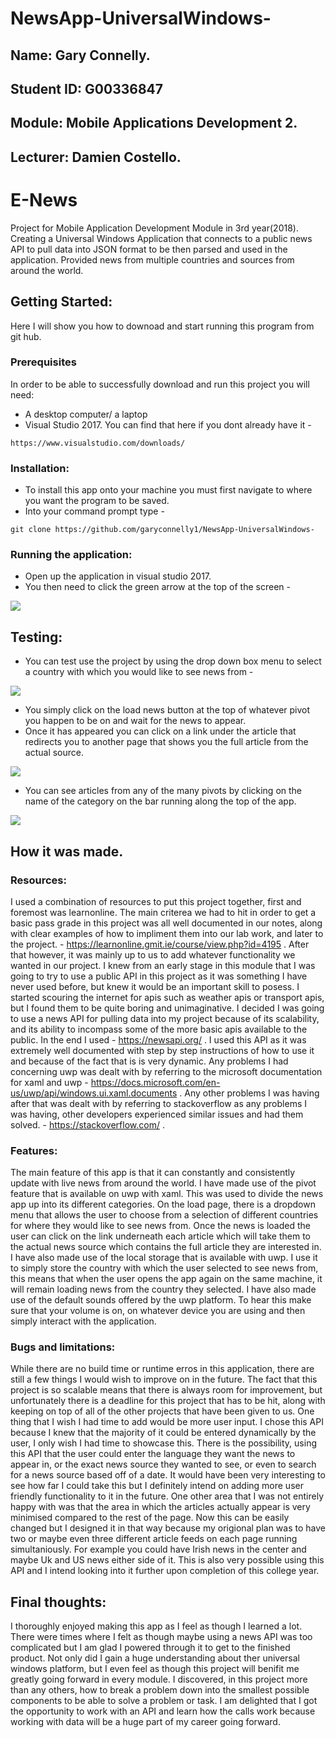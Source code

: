 # NewsApp-UniversalWindows-
## Name: Gary Connelly.
## Student ID: G00336847
## Module: Mobile Applications Development 2.
## Lecturer: Damien Costello.

# E-News
Project for Mobile Application Development Module in 3rd year(2018). Creating a Universal Windows Application that connects to a public news API to pull data into JSON format to be then parsed and used in the application. Provided news from multiple countries and sources from around the world. 

## Getting Started:
Here I will show you how to downoad and start running this program from git hub.

### Prerequisites

In order to be able to successfully download and run this project you will need:
- A desktop computer/ a laptop
- Visual Studio 2017. You can find that here if you dont already have it -
```
https://www.visualstudio.com/downloads/
```

### Installation:

- To install this app onto your machine you must first navigate to where you want the program to be saved.
- Into your command prompt type -
```
git clone https://github.com/garyconnelly1/NewsApp-UniversalWindows-
```

### Running the application:
- Open up the application in visual studio 2017. 
- You then need to click the green arrow at the top of the screen - 

![](NewsApp/NewsApp/ScreenShots/Capture1.PNG)

## Testing:
- You can test use the project by using the drop down box menu to select a country with which you would like to see news from - 

![](NewsApp/NewsApp/ScreenShots/Capture2.PNG)

- You simply click on the load news button at the top of whatever pivot you happen to be on and wait for the news to appear.
- Once it has appeared you can click on a link under the article that redirects you to another page that shows you the full article from the actual source.

![](NewsApp/NewsApp/ScreenShots/Capture3.PNG)

- You can see articles from any of the many pivots by clicking on the name of the category on the bar running along the top of the app.

![](NewsApp/NewsApp/ScreenShots/Capture4.PNG)


## How it was made.
### Resources:
I used a combination of resources to put this project together, first and foremost was learnonline. The main criterea we had to hit in order to get a basic pass grade in this project was all well documented in our notes, along with clear examples of how to impliment them into our lab work, and later to the project. - https://learnonline.gmit.ie/course/view.php?id=4195 . After that however, it was mainly up to us to add whatever functionality we wanted in our project. I knew from an early stage in this module that I was going to try to use a public API in this project as it was something I have never used before, but knew it would be an important skill to posess. I started scouring the internet for apis such as weather apis or transport apis, but I found them to be quite boring and unimaginative. I decided I was going to use a news API for pulling data into my project because of its scalability, and its ability to incompass some of the more basic apis available to the public. In the end I used - https://newsapi.org/ . I used this API as it was extremely well documented with step by step instructions of how to use it and because of the fact that is is very dynamic. Any problems I had concerning uwp was dealt with by referring to the microsoft documentation for xaml and uwp - https://docs.microsoft.com/en-us/uwp/api/windows.ui.xaml.documents . Any other problems I was having after that was dealt with by referring to stackoverflow as any problems I was having, other developers experienced similar issues and had them solved. - https://stackoverflow.com/ . 

### Features:
The main feature of this app is that it can constantly and consistently update with live news from around the world. I have made use of the pivot feature that is available on uwp with xaml. This was used to divide the news app up into its different categories. On the load page, there is a dropdown menu that allows the user to choose from a selection of different countries for where they would like to see news from. Once the news is loaded the user can click on the link underneath each article which will take them to the actual news source which contains the full article they  are interested in. I have also made use of the local storage that is available with uwp. I use it to simply store the country with which the user selected to see news from, this means that when the user opens the app again on the same machine, it will remain loading news from the country they selected. I have also made use of the default sounds offered by the uwp platform. To hear this make sure that your volume is on, on whatever device you are using and then simply interact with the application.

### Bugs and limitations:
While there are no build time or runtime erros in this application, there are still a few things I would wish to improve on in the future. The fact that this project is so scalable means that there is always room for improvement, but unfortunately there is a deadline for this project that has to be hit, along with keeping on top of all of the other projects that have been given to us. One thing that I wish I had time to add would be more user input. I chose this API because I knew that the majority of it could be entered dynamically by the user, I only wish I had time to showcase this. There is the possibility, using this API that the user could enter the language they want the news to appear in, or the exact news source they wanted to see, or even to search for a news source based off of a date. It would have been very interesting to see how far I could take this but I definitely intend on adding more user friendly functionality to it in the future. One other area that I was not entirely happy with was that the area in which the articles actually appear is very minimised compared to the rest of the page. Now this can be easily changed but I designed it in that way because my origional plan was to have two or maybe even three different article feeds on each page running simultaniously. For example you could have Irish news in the center and maybe Uk and US news either side of it. This is also very possible using this API and I intend looking into it further upon completion of this college year.


## Final thoughts:
I thoroughly enjoyed making this app as I feel as though I learned a lot. There were times where I felt as though maybe using a news API was too complicated but I am glad I powered through it to get to the finished product. Not only did I gain a huge understanding about ther universal windows platform, but I even feel as though this project will benifit me greatly going forward in every module. I discovered, in this project more than any others, how to break a problem down into the smallest possible components to be able to solve a problem or task. I am delighted that I got the opportunity to work with an API and learn how the calls work because working with data will be a huge part of my career going forward.  
